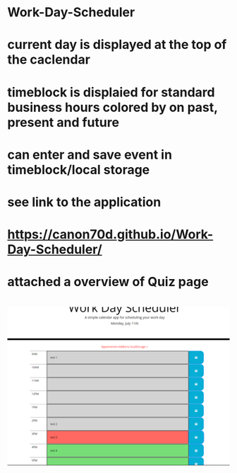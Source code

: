 # Work-Day-Scheduler
#
# current day is displayed at the top of the caclendar
# timeblock is displaied for standard business hours colored by on past, present and future
# can enter and save event in timeblock/local storage
#
# see link to the application
# https://canon70d.github.io/Work-Day-Scheduler/
#
# attached a overview of Quiz page
# ![alt text](assets/images/sample.png)